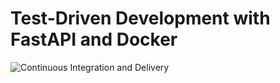 # Test-Driven Development with FastAPI and Docker

![Continuous Integration and Delivery](https://github.com/hbd-fastapi/workflows/Continuous%20Integration%20and%20Delivery/badge.svg?branch=main)